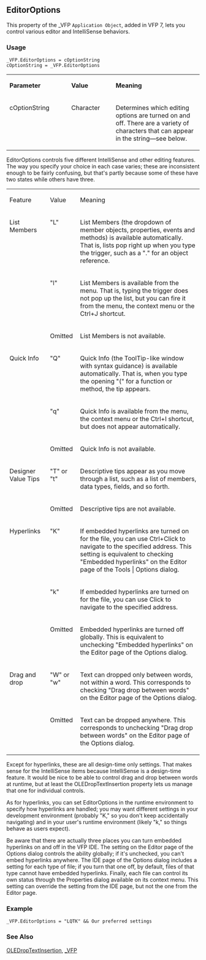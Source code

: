 ## EditorOptions<sub></sub>

This property of the _VFP `Application Object`, added in VFP 7, lets you control various editor and IntelliSense behaviors.

### Usage

```foxpro
_VFP.EditorOptions = cOptionString
cOptionString = _VFP.EditorOptions
```
<table>
<tr>
  <td width="32%" valign="top">
  <p><b>Parameter</b></p>
  </td>
  <td width="23%" valign="top">
  <p><b>Value</b></p>
  </td>
  <td width="45%" valign="top">
  <p><b>Meaning</b></p>
  </td>
 </tr>
<tr>
  <td width="32%" valign="top">
  <p>cOptionString</p>
  </td>
  <td width="23%" valign="top">
  <p>Character</p>
  </td>
  <td width="45%" valign="top">
  <p>Determines which editing options are turned on and off. There are a variety of characters that can appear in the string&mdash;see below.</p>
  </td>
 </tr>
</table>

EditorOptions controls five different IntelliSense and other editing features. The way you specify your choice in each case varies; these are inconsistent enough to be fairly confusing, but that's partly because some of these have two states while others have three.

<table>
<tr>
  <td valign="top">
  <p>Feature</p>
  </td>
  <td valign="top">
  <p>Value</p>
  </td>
  <td valign="top">
  <p>Meaning</p>
  </td>
 </tr>
<tr>
  <td rowspan="3" valign="top">
  <p>List Members</p>
  </td>
  <td valign="top">
  <p>&quot;L&quot;</p>
  </td>
  <td valign="top">
  <p>List Members (the dropdown of member objects, properties, events and methods) is available automatically. That is, lists pop right up when you type the trigger, such as a &quot;.&quot; for an object reference.</p>
  </td>
 </tr>
<tr>
  <td valign="top">
  <p>&quot;l&quot;</p>
  </td>
  <td valign="top">
  <p>List Members is available from the menu. That is, typing the trigger does not pop up the list, but you can fire it from the menu, the context menu or the Ctrl+J shortcut.</p>
  </td>
 </tr>
<tr>
  <td valign="top">
  <p>Omitted</p>
  </td>
  <td valign="top">
  <p>List Members is not available.</p>
  </td>
 </tr>
<tr>
  <td rowspan="3" valign="top">
  <p>Quick Info</p>
  </td>
  <td valign="top">
  <p>&quot;Q&quot;</p>
  </td>
  <td valign="top">
  <p>Quick Info (the ToolTip-like window with syntax guidance) is available automatically. That is, when you type the opening &quot;(&quot; for a function or method, the tip appears.</p>
  </td>
 </tr>
<tr>
  <td valign="top">
  <p>&quot;q&quot;</p>
  </td>
  <td valign="top">
  <p>Quick Info is available from the menu, the context menu or the Ctrl+I shortcut, but does not appear automatically.</p>
  </td>
 </tr>
<tr>
  <td valign="top">
  <p>Omitted</p>
  </td>
  <td valign="top">
  <p>Quick Info is not available.</p>
  </td>
 </tr>
<tr>
  <td rowspan="2" valign="top">
  <p>Designer Value Tips</p>
  </td>
  <td valign="top">
  <p>&quot;T&quot; or &quot;t&quot;</p>
  </td>
  <td valign="top">
  <p>Descriptive tips appear as you move through a list, such as a list of members, data types, fields, and so forth. </p>
  </td>
 </tr>
<tr>
  <td valign="top">
  <p>Omitted</p>
  </td>
  <td valign="top">
  <p>Descriptive tips are not available.</p>
  </td>
 </tr>
<tr>
  <td rowspan="3" valign="top">
  <p>Hyperlinks</p>
  </td>
  <td valign="top">
  <p>&quot;K&quot;</p>
  </td>
  <td valign="top">
  <p>If embedded hyperlinks are turned on for the file, you can use Ctrl+Click to navigate to the specified address. This setting is equivalent to checking &quot;Embedded hyperlinks&quot; on the Editor page of the Tools | Options dialog.</p>
  </td>
 </tr>
<tr>
  <td valign="top">
  <p>&quot;k&quot;</p>
  </td>
  <td valign="top">
  <p>If embedded hyperlinks are turned on for the file, you can use Click to navigate to the specified address.</p>
  </td>
 </tr>
<tr>
  <td valign="top">
  <p>Omitted</p>
  </td>
  <td valign="top">
  <p>Embedded hyperlinks are turned off globally. This is equivalent to unchecking &quot;Embedded hyperlinks&quot; on the Editor page of the Options dialog.</p>
  </td>
 </tr>
<tr>
  <td rowspan="2" valign="top">
  <p>Drag and drop</p>
  </td>
  <td valign="top">
  <p>&quot;W&quot; or &quot;w&quot;</p>
  </td>
  <td valign="top">
  <p>Text can dropped only between words, not within a word. This corresponds to checking &quot;Drag drop between words&quot; on the Editor page of the Options dialog.</p>
  </td>
 </tr>
<tr>
  <td valign="top">
  <p>Omitted</p>
  </td>
  <td valign="top">
  <p>Text can be dropped anywhere. This corresponds to unchecking &quot;Drag drop between words&quot; on the Editor page of the Options dialog.</p>
  </td>
 </tr>
</table>

Except for hyperlinks, these are all design-time only settings. That makes sense for the IntelliSense items because IntelliSense is a design-time feature. It would be nice to be able to control drag and drop between words at runtime, but at least the OLEDropTextInsertion property lets us manage that one for individual controls. 

As for hyperlinks, you can set EditorOptions in the runtime environment to specify how hyperlinks are handled; you may want different settings in your development environment (probably "K," so you don't keep accidentally navigating) and in your user's runtime environment (likely "k," so things behave as users expect).

Be aware that there are actually three places you can turn embedded hyperlinks on and off in the VFP IDE. The setting on the Editor page of the Options dialog controls the ability globally; if it's unchecked, you can't embed hyperlinks anywhere. The IDE page of the Options dialog includes a setting for each type of file; if you turn that one off, by default, files of that type cannot have embedded hyperlinks. Finally, each file can control its own status through the Properties dialog available on its context menu. This setting can override the setting from the IDE page, but not the one from the Editor page.

### Example

```foxpro
_VFP.EditorOptions = "LQTK" && Our preferred settings
```
### See Also

[OLEDropTextInsertion](s4g828.md), [_VFP](s4g683.md)